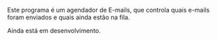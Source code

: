 Este programa é um agendador de E-mails, que controla quais e-mails foram enviados e quais ainda estão na fila.

Ainda está em desenvolvimento.